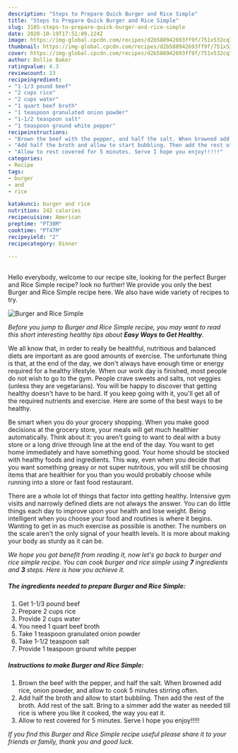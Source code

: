 ```yaml
---
description: "Steps to Prepare Quick Burger and Rice Simple"
title: "Steps to Prepare Quick Burger and Rice Simple"
slug: 3185-steps-to-prepare-quick-burger-and-rice-simple
date: 2020-10-19T17:51:09.224Z
image: https://img-global.cpcdn.com/recipes/d2b588942693ff9f/751x532cq70/burger-and-rice-simple-recipe-main-photo.jpg
thumbnail: https://img-global.cpcdn.com/recipes/d2b588942693ff9f/751x532cq70/burger-and-rice-simple-recipe-main-photo.jpg
cover: https://img-global.cpcdn.com/recipes/d2b588942693ff9f/751x532cq70/burger-and-rice-simple-recipe-main-photo.jpg
author: Dollie Baker
ratingvalue: 4.3
reviewcount: 13
recipeingredient:
- "1-1/3 pound beef"
- "2 cups rice"
- "2 cups water"
- "1 quart beef broth"
- "1 teaspoon granulated onion powder"
- "1-1/2 teaspoon salt"
- "1 teaspoon ground white pepper"
recipeinstructions:
- "Brown the beef with the pepper, and half the salt. When browned add rice, onion powder, and allow to cook 5 minutes stirring often."
- "Add half the broth and allow to start bubbling. Then add the rest of the broth. Add rest of the salt. Bring to a simmer add the water as needed till rice is where you like it cooked, the way you eat it."
- "Allow to rest covered for 5 minutes. Serve I hope you enjoy!!!!!"
categories:
- Recipe
tags:
- burger
- and
- rice

katakunci: burger and rice 
nutrition: 242 calories
recipecuisine: American
preptime: "PT30M"
cooktime: "PT47M"
recipeyield: "2"
recipecategory: Dinner

---
```

<br>
Hello everybody, welcome to our recipe site, looking for the perfect Burger and Rice Simple recipe? look no further! We provide you only the best Burger and Rice Simple recipe here. We also have wide variety of recipes to try.
<br>


![Burger and Rice Simple](https://img-global.cpcdn.com/recipes/d2b588942693ff9f/751x532cq70/burger-and-rice-simple-recipe-main-photo.jpg)

<i>Before you jump to Burger and Rice Simple recipe, you may want to read this short interesting healthy tips about <strong>Easy Ways to Get Healthy</strong>.</i>

We all know that, in order to really be healthful, nutritious and balanced diets are important as are good amounts of exercise. The unfortunate thing is that, at the end of the day, we don't always have enough time or energy required for a healthy lifestyle. When our work day is finished, most people do not wish to go to the gym. People crave sweets and salts, not veggies (unless they are vegetarians). You will be happy to discover that getting healthy doesn't have to be hard. If you keep going with it, you'll get all of the required nutrients and exercise. Here are some of the best ways to be healthy.

Be smart when you do your grocery shopping. When you make good decisions at the grocery store, your meals will get much healthier automatically. Think about it: you aren’t going to want to deal with a busy store or a long drive through line at the end of the day. You want to get home immediately and have something good. Your home should be stocked with healthy foods and ingredients. This way, even when you decide that you want something greasy or not super nutritous, you will still be choosing items that are healthier for you than you would probably choose while running into a store or fast food restaurant.

There are a whole lot of things that factor into getting healthy. Intensive gym visits and narrowly defined diets are not always the answer. You can do little things each day to improve upon your health and lose weight. Being intelligent when you choose your food and routines is where it begins. Wanting to get in as much exercise as possible is another. The numbers on the scale aren't the only signal of your health levels. It is more about making your body as sturdy as it can be. 


<i>We hope you got benefit from reading it, now let's go back to burger and rice simple recipe. You can cook burger and rice simple using <strong>7</strong> ingredients and <strong>3</strong> steps. Here is how you achieve it.
</i>

##### The ingredients needed to prepare Burger and Rice Simple:

1. Get 1-1/3 pound beef
1. Prepare 2 cups rice
1. Provide 2 cups water
1. You need 1 quart beef broth
1. Take 1 teaspoon granulated onion powder
1. Take 1-1/2 teaspoon salt
1. Provide 1 teaspoon ground white pepper


##### Instructions to make Burger and Rice Simple:

1. Brown the beef with the pepper, and half the salt. When browned add rice, onion powder, and allow to cook 5 minutes stirring often.
1. Add half the broth and allow to start bubbling. Then add the rest of the broth. Add rest of the salt. Bring to a simmer add the water as needed till rice is where you like it cooked, the way you eat it.
1. Allow to rest covered for 5 minutes. Serve I hope you enjoy!!!!!


<i>If you find this Burger and Rice Simple recipe useful please share it to your friends or family, thank you and good luck.</i>

